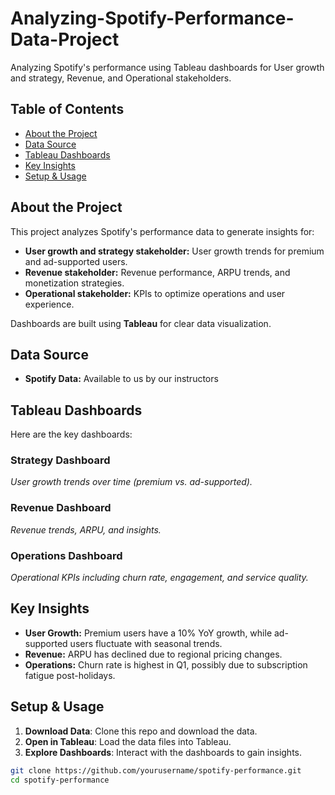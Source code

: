 # Analyzing-Spotify-Performance-Data-Project


Analyzing Spotify's performance using Tableau dashboards for User growth and strategy, Revenue, and Operational stakeholders.

## Table of Contents
- [About the Project](#about-the-project)
- [Data Source](#data-source)
- [Tableau Dashboards](#tableau-dashboards)
- [Key Insights](#key-insights)
- [Setup & Usage](#setup--usage)


## About the Project
This project analyzes Spotify's performance data to generate insights for:
- **User growth and strategy stakeholder:** User growth trends for premium and ad-supported users.
- **Revenue stakeholder:** Revenue performance, ARPU trends, and monetization strategies.
- **Operational stakeholder:** KPIs to optimize operations and user experience.


Dashboards are built using **Tableau** for clear data visualization.

## Data Source
- **Spotify Data:** Available to us by our instructors 


## Tableau Dashboards
Here are the key dashboards:

### Strategy Dashboard
*User growth trends over time (premium vs. ad-supported).*

### Revenue Dashboard
*Revenue trends, ARPU, and insights.*

### Operations Dashboard
*Operational KPIs including churn rate, engagement, and service quality.*

## Key Insights
- **User Growth:** Premium users have a 10% YoY growth, while ad-supported users fluctuate with seasonal trends.
- **Revenue:** ARPU has declined due to regional pricing changes.
- **Operations:** Churn rate is highest in Q1, possibly due to subscription fatigue post-holidays.

## Setup & Usage
1. **Download Data**: Clone this repo and download the data.
2. **Open in Tableau**: Load the data files into Tableau.
3. **Explore Dashboards**: Interact with the dashboards to gain insights.

```bash
git clone https://github.com/yourusername/spotify-performance.git
cd spotify-performance
```